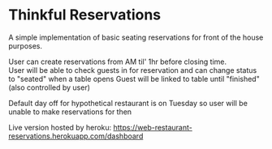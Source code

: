 # Thinkful Reservations
 A simple implementation of basic seating reservations for front of the house purposes.  
 
 User can create reservations from AM til' 1hr before closing time.  
 User will be able to check guests in for reservation and can change status to "seated" when a table opens
 Guest will be linked to table until "finished" (also controlled by user)
 
 Default day off for hypothetical restaurant is on Tuesday so user will be unable to make reservations for then
 
Live version hosted by heroku:
https://web-restaurant-reservations.herokuapp.com/dashboard
